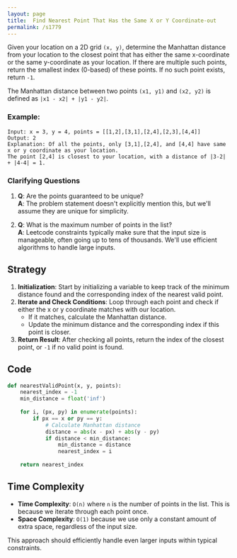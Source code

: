 ```yaml
---
layout: page
title:  Find Nearest Point That Has the Same X or Y Coordinate-out
permalink: /s1779
---
```


Given your location on a 2D grid `(x, y)`, determine the Manhattan distance from your location to the closest point that has either the same x-coordinate or the same y-coordinate as your location. If there are multiple such points, return the smallest index (0-based) of these points. If no such point exists, return `-1`.

The Manhattan distance between two points `(x1, y1)` and `(x2, y2)` is defined as `|x1 - x2| + |y1 - y2|`.

### Example:
```text
Input: x = 3, y = 4, points = [[1,2],[3,1],[2,4],[2,3],[4,4]]
Output: 2
Explanation: Of all the points, only [3,1],[2,4], and [4,4] have same x or y coordinate as your location. 
The point [2,4] is closest to your location, with a distance of |3-2| + |4-4| = 1.
```

### Clarifying Questions
1. **Q**: Are the points guaranteed to be unique?  
   **A**: The problem statement doesn't explicitly mention this, but we'll assume they are unique for simplicity.

2. **Q**: What is the maximum number of points in the list?  
   **A**: Leetcode constraints typically make sure that the input size is manageable, often going up to tens of thousands. We'll use efficient algorithms to handle large inputs.

## Strategy

1. **Initialization**: Start by initializing a variable to keep track of the minimum distance found and the corresponding index of the nearest valid point.
2. **Iterate and Check Conditions**: Loop through each point and check if either the x or y coordinate matches with our location.
   - If it matches, calculate the Manhattan distance.
   - Update the minimum distance and the corresponding index if this point is closer.
3. **Return Result**: After checking all points, return the index of the closest point, or `-1` if no valid point is found.

## Code

```python
def nearestValidPoint(x, y, points):
    nearest_index = -1
    min_distance = float('inf')
    
    for i, (px, py) in enumerate(points):
        if px == x or py == y:
            # Calculate Manhattan distance
            distance = abs(x - px) + abs(y - py)
            if distance < min_distance:
                min_distance = distance
                nearest_index = i
                
    return nearest_index
```

## Time Complexity

- **Time Complexity**: `O(n)` where `n` is the number of points in the list. This is because we iterate through each point once.
- **Space Complexity**: `O(1)` because we use only a constant amount of extra space, regardless of the input size.

This approach should efficiently handle even larger inputs within typical constraints.
